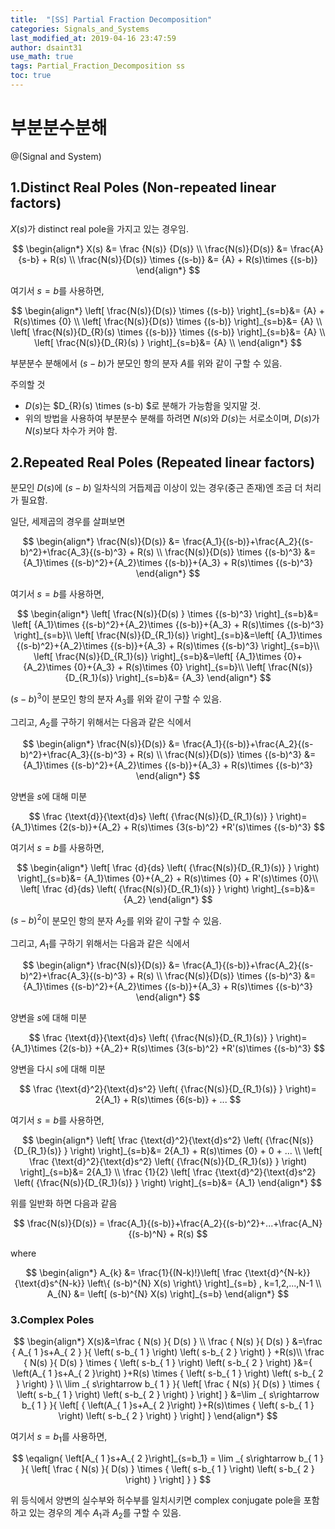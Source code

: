 ```yaml
---
title:  "[SS] Partial Fraction Decomposition"
categories: Signals_and_Systems
last_modified_at: 2019-04-16 23:47:59
author: dsaint31
use_math: true
tags: Partial_Fraction_Decomposition ss
toc: true
---
```


# 부분분수분해
@(Signal and System)

## 1.Distinct Real Poles (Non-repeated linear factors)

$X(s)$가 distinct real pole을 가지고 있는 경우임.

$$ 
\begin{align*}
X(s) &= \frac {N(s)} {D(s)} \\ \frac{N(s)}{D(s)} &= \frac{A}{s-b} + R(s) \\ \frac{N(s)}{D(s)} \times {(s-b)} &= {A} + R(s)\times {(s-b)} 
\end{align*} 
$$ 

여기서 $s=b$를 사용하면, 

$$
\begin{align*}
 \left[ \frac{N(s)}{D(s)} \times {(s-b)} \right]_{s=b}&= {A} + R(s)\times {0} \\ \left[ \frac{N(s)}{D(s)} \times {(s-b)} \right]_{s=b}&= {A} \\ \left[ \frac{N(s)}{D_{R}(s) \times {(s-b)}} \times {(s-b)} \right]_{s=b}&= {A} \\ \left[ \frac{N(s)}{D_{R}(s) } \right]_{s=b}&= {A} \\ 
\end{align*} 
$$ 

부분분수 분해에서 $(s-b)$가 분모인 항의 분자 $A$를 위와 같이 구할 수 있음.

주의할 것

* $D(s)$는 $D_{R}(s) \times (s-b) $로 분해가 가능함을 잊지말 것.
* 위의 방법을 사용하여 부분분수 분해를 하려면 $N(s)$와 $D(s)$는 서로소이며, $D(s)$가 $N(s)$보다 차수가 커야 함.


## 2.Repeated Real Poles (Repeated linear factors)

분모인 $D(s)$에 $(s-b)$ 일차식의 거듭제곱 이상이 있는 경우(중근 존재)엔 조금 더 처리가 필요함.

일단, 세제곱의 경우를 살펴보면

$$
\begin{align*} 
\frac{N(s)}{D(s)} &= \frac{A_1}{(s-b)}+\frac{A_2}{(s-b)^2}+\frac{A_3}{(s-b)^3} + R(s) \\ 
\frac{N(s)}{D(s)} \times {(s-b)^3} &= {A_1}\times {(s-b)^2}+{A_2}\times {(s-b)}+{A_3} + R(s)\times {(s-b)^3} 
\end{align*} 
$$ 

여기서 $s=b$를 사용하면,

$$
\begin{align*}
\left[ \frac{N(s)}{D(s) } \times {(s-b)^3} \right]_{s=b}&= \left[ {A_1}\times {(s-b)^2}+{A_2}\times {(s-b)}+{A_3} + R(s)\times {(s-b)^3} \right]_{s=b}\\ 
\left[ \frac{N(s)}{D_{R_1}(s)} \right]_{s=b}&=\left[ {A_1}\times {(s-b)^2}+{A_2}\times {(s-b)}+{A_3} + R(s)\times {(s-b)^3} \right]_{s=b}\\ 
\left[ \frac{N(s)}{D_{R_1}(s)} \right]_{s=b}&=\left[ {A_1}\times {0}+{A_2}\times {0}+{A_3} + R(s)\times {0} \right]_{s=b}\\ \left[ \frac{N(s)}{D_{R_1}(s)} \right]_{s=b}&= {A_3}
\end{align*} 
$$ 

$(s-b)^3$이 분모인 항의 분자 $A_3$를 위와 같이 구할 수 있음.

그리고, $A_2$를 구하기 위해서는 다음과 같은 식에서

$$
\begin{align*}
\frac{N(s)}{D(s)} &= \frac{A_1}{(s-b)}+\frac{A_2}{(s-b)^2}+\frac{A_3}{(s-b)^3} + R(s) \\ 
\frac{N(s)}{D(s)} \times {(s-b)^3} &= {A_1}\times {(s-b)^2}+{A_2}\times {(s-b)}+{A_3} + R(s)\times {(s-b)^3}  
\end{align*} 
$$ 

양변을 $s$에 대해 미분

$$ \frac {\text{d}}{\text{d}s} \left( {\frac{N(s)}{D_{R_1}(s)} } \right)= {A_1}\times {2(s-b)}+{A_2} + R(s)\times {3(s-b)^2} +R'(s)\times {(s-b)^3} $$

여기서 $s=b$를 사용하면,

$$
\begin{align*}
\left[ \frac {d}{ds} \left( {\frac{N(s)}{D_{R_1}(s)} } \right) \right]_{s=b}&= {A_1}\times {0}+{A_2} + R(s)\times {0} + R'(s)\times {0}\\ 
\left[ \frac {d}{ds} \left( {\frac{N(s)}{D_{R_1}(s)} } \right) \right]_{s=b}&= {A_2} 
\end{align*} 
$$ 

$(s-b)^2$이 분모인 항의 분자 $A_2$를 위와 같이 구할 수 있음.

그리고, $A_1$를 구하기 위해서는 다음과 같은 식에서

$$
\begin{align*} 
\frac{N(s)}{D(s)} &= \frac{A_1}{(s-b)}+\frac{A_2}{(s-b)^2}+\frac{A_3}{(s-b)^3} + R(s) \\ 
\frac{N(s)}{D(s)} \times {(s-b)^3} &= {A_1}\times {(s-b)^2}+{A_2}\times {(s-b)}+{A_3} + R(s)\times {(s-b)^3} 
\end{align*} 
$$ 

양변을 $s$에 대해 미분

$$ 
\frac {\text{d}}{\text{d}s} \left( {\frac{N(s)}{D_{R_1}(s)} } \right)= {A_1}\times {2(s-b)} +{A_2}+ R(s)\times {3(s-b)^2} +R'(s)\times {(s-b)^3} 
$$

양변을 다시 $s$에 대해 미분

$$ 
\frac {\text{d}^2}{\text{d}s^2} \left( {\frac{N(s)}{D_{R_1}(s)} } \right)= 2{A_1} + R(s)\times {6(s-b)} + ... 
$$

여기서 $s=b$를 사용하면,

$$
\begin{align*} 
\left[ \frac {\text{d}^2}{\text{d}s^2} \left( {\frac{N(s)}{D_{R_1}(s)} } \right) \right]_{s=b}&= 2{A_1} + R(s)\times {0} + 0 + ... \\ 
\left[ \frac {\text{d}^2}{\text{d}s^2} \left( {\frac{N(s)}{D_{R_1}(s)} } \right) \right]_{s=b}&= 2{A_1} \\ 
\frac {1}{2} \left[ \frac {\text{d}^2}{\text{d}s^2} \left( {\frac{N(s)}{D_{R_1}(s)} } \right) \right]_{s=b}&= {A_1} 
\end{align*} 
$$ 

위를 일반화 하면 다음과 같음

$$ 
\frac{N(s)}{D(s)} = \frac{A_1}{(s-b)}+\frac{A_2}{(s-b)^2}+...+\frac{A_N}{(s-b)^N} + R(s) 
$$      

where 

$$
\begin{align*} 
A_{k} &= \frac{1}{(N-k)!}\left[ \frac {\text{d}^{N-k}}{\text{d}s^{N-k}} \left\{ (s-b)^{N} X(s) \right\} \right]_{s=b} , k=1,2,...,N-1 \\ A_{N} &= \left[ (s-b)^{N} X(s) \right]_{s=b} 
\end{align*} 
$$ 

### 3.Complex Poles

$$
\begin{align*} 
X(s)&=\frac { N(s) }{ D(s) } \\ \frac { N(s) }{ D(s) } &=\frac { A_{ 1 }s+A_{ 2 } }{ \left( s-b_{ 1 } \right) \left( s-b_{ 2 } \right) } +R(s)\\ \frac { N(s) }{ D(s) } \times { \left( s-b_{ 1 } \right) \left( s-b_{ 2 } \right) }&={ \left(A_{ 1 }s+A_{ 2 }\right) }+R(s) \times { \left( s-b_{ 1 } \right) \left( s-b_{ 2 } \right) } \\ \lim _{ s\rightarrow b_{ 1 } }{ \left[ \frac { N(s) }{ D(s) } \times { \left( s-b_{ 1 } \right) \left( s-b_{ 2 } \right) } \right] } &=\lim _{ s\rightarrow b_{ 1 } }{ \left[ { \left(A_{ 1 }s+A_{ 2 }\right) }+R(s)\times { \left( s-b_{ 1 } \right) \left( s-b_{ 2 } \right) } \right] } 
\end{align*} 
$$ 

여기서 $s=b_1$를 사용하면, 

$$ \eqalign{ \left[A_{ 1 }s+A_{ 2 }\right]_{s=b_1} = \lim _{ s\rightarrow b_{ 1 } }{ \left[ \frac { N(s) }{ D(s) } \times { \left( s-b_{ 1 } \right) \left( s-b_{ 2 } \right) } \right] } } $$

위 등식에서 양변의 실수부와 허수부를 일치시키면 complex conjugate pole을 포함하고 있는 경우의 계수 $A_1$과 $A_2$를 구할 수 있음.


